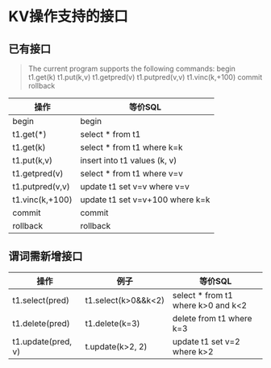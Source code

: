 # KV操作支持的接口

## 已有接口
> The current program supports the following commands: begin t1.get(k) t1.put(k,v) t1.getpred(v) t1.putpred(v,v) t1.vinc(k,+100) commit rollback

|操作|等价SQL|
|-|-|
|begin            |begin|
|t1.get(*)        |select * from t1|
|t1.get(k)        |select * from t1 where k=k|
|t1.put(k,v)      |insert into t1 values (k, v)|
|t1.getpred(v)    |select * from t1 where v=v|
|t1.putpred(v,v)  |update t1 set v=v where v=v|
|t1.vinc(k,+100)  |update t1 set v=v+100 where k=k|
|commit           |commit|
|rollback         |rollback|

## 谓词需新增接口
|操作|例子|等价SQL|
|-|-|-|
|t1.select(pred)|t1.select(k>0&&k<2)|select * from t1 where k>0 and k<2|
|t1.delete(pred)|t1.delete(k=3)| delete from t1 where k=3|
|t1.update(pred, v)|t.update(k>2, 2)|update t1 set v=2 where k>2|